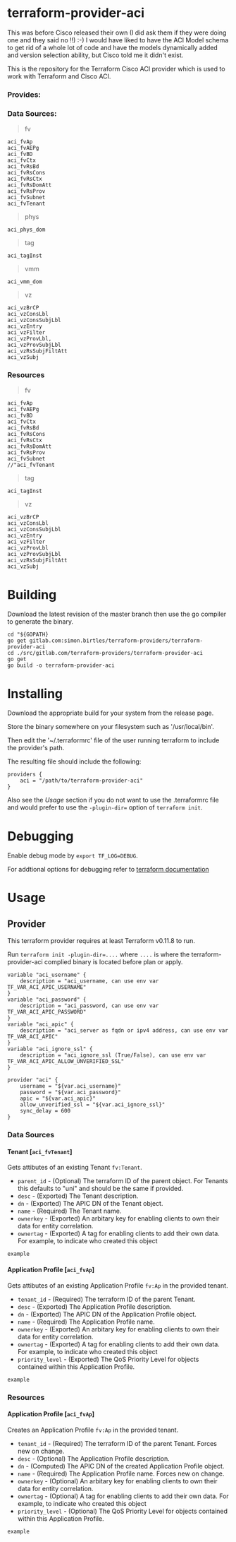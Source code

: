 # terraform-provider-aci

This was before Cisco released their own (I did ask them if they were doing one and they said no !!) :-) I would have liked to have the ACI Model schema to get rid of a whole lot of code and have the models dynamically added and version selection ability, but Cisco told me it didn't exist. 

This is the repository for the Terraform Cisco ACI provider which is used to work with Terraform and Cisco ACI.

### Provides:

### Data Sources:

> fv

```
aci_fvAp
aci_fvAEPg
aci_fvBD
aci_fvCtx
aci_fvRsBd
aci_fvRsCons
aci_fvRsCtx
aci_fvRsDomAtt
aci_fvRsProv
aci_fvSubnet
aci_fvTenant
```

> phys

```
aci_phys_dom
```

> tag

```
aci_tagInst
```

> vmm

```
aci_vmm_dom
```

> vz

```
aci_vzBrCP
aci_vzConsLbl
aci_vzConsSubjLbl
aci_vzEntry
aci_vzFilter
aci_vzProvLbl,
aci_vzProvSubjLbl
aci_vzRsSubjFiltAtt
aci_vzSubj
```

### Resources

> fv

```
aci_fvAp
aci_fvAEPg
aci_fvBD
aci_fvCtx
aci_fvRsBd
aci_fvRsCons
aci_fvRsCtx
aci_fvRsDomAtt
aci_fvRsProv
aci_fvSubnet
//"aci_fvTenant
```

> tag

```
aci_tagInst
```

> vz

```
aci_vzBrCP
aci_vzConsLbl
aci_vzConsSubjLbl
aci_vzEntry
aci_vzFilter
aci_vzProvLbl
aci_vzProvSubjLbl
aci_vzRsSubjFiltAtt
aci_vzSubj
```

# Building

Download the latest revision of the master branch then use the go compiler to generate the binary.

```
cd "${GOPATH}
go get gitlab.com:simon.birtles/terraform-providers/terraform-provider-aci
cd ./src/gitlab.com/terraform-providers/terraform-provider-aci
go get
go build -o terraform-provider-aci
```

# Installing

Download the appropriate build for your system from the release page.

Store the binary somewhere on your filesystem such as '/usr/local/bin'.

Then edit the '~/.terraformrc' file of the user running terraform to include the provider's path.

The resulting file should include the following:

```
providers {
    aci = "/path/to/terraform-provider-aci"
}
```

Also see the _Usage_ section if you do not want to use the .terraformrc file and would prefer to use the `-plugin-dir=` option of `terraform init`.

# Debugging

Enable debug mode by `export TF_LOG=DEBUG`.

For addtional options for debugging refer to [terraform documentation](https://www.terraform.io/docs/internals/debugging.html)

# Usage

## Provider

This terraform provider requires at least Terraform v0.11.8 to run.

Run `terraform init -plugin-dir=....` where `....` is where the terraform-provider-aci complied binary is located before plan or apply.

```
variable "aci_username" {
    description = "aci_username, can use env var TF_VAR_ACI_APIC_USERNAME"
}
variable "aci_password" {
    description = "aci_password, can use env var TF_VAR_ACI_APIC_PASSWORD"
}
variable "aci_apic" {
    description = "aci_server as fqdn or ipv4 address, can use env var TF_VAR_ACI_APIC"
}
variable "aci_ignore_ssl" {
    description = "aci_ignore_ssl (True/False), can use env var TF_VAR_ACI_APIC_ALLOW_UNVERIFIED_SSL"
}

provider "aci" {
    username = "${var.aci_username}"
    password = "${var.aci_password}"
    apic = "${var.aci_apic}"
    allow_unverified_ssl = "${var.aci_ignore_ssl}"
    sync_delay = 600
}
```

### Data Sources

#### Tenant [`aci_fvTenant`]

Gets attibutes of an existing Tenant `fv:Tenant`.

- `parent_id` - (Optional) The terraform ID of the parent object. For Tenants this defaults to "uni" and should be the same if provided.
- `desc` - (Exported) The Tenant description.
- `dn` - (Exported) The APIC DN of the Tenant object.
- `name` - (Required) The Tenant name.
- `ownerkey` - (Exported) An arbitary key for enabling clients to own their data for entity correlation.
- `ownertag` - (Exported) A tag for enabling clients to add their own data. For example, to indicate who created this object

```
example
```

#### Application Profile [`aci_fvAp`]

Gets attibutes of an existing Application Profile `fv:Ap` in the provided tenant.

- `tenant_id` - (Required) The terraform ID of the parent Tenant.
- `desc` - (Exported) The Application Profile description.
- `dn` - (Exported) The APIC DN of the Application Profile object.
- `name` - (Required) The Application Profile name.
- `ownerkey` - (Exported) An arbitary key for enabling clients to own their data for entity correlation.
- `ownertag` - (Exported) A tag for enabling clients to add their own data. For example, to indicate who created this object
- `priority_level` - (Exported) The QoS Priority Level for objects contained within this Application Profile.

```
example
```

### Resources

#### Application Profile [`aci_fvAp`]

Creates an Application Profile `fv:Ap` in the provided tenant.

- `tenant_id` - (Required) The terraform ID of the parent Tenant. Forces new on change.
- `desc` - (Optional) The Application Profile description.
- `dn` - (Computed) The APIC DN of the created Application Profile object.
- `name` - (Required) The Application Profile name. Forces new on change.
- `ownerkey` - (Optional) An arbitary key for enabling clients to own their data for entity correlation.
- `ownertag` - (Optional) A tag for enabling clients to add their own data. For example, to indicate who created this object
- `priority_level` - (Optional) The QoS Priority Level for objects contained within this Application Profile.

```
example
```
